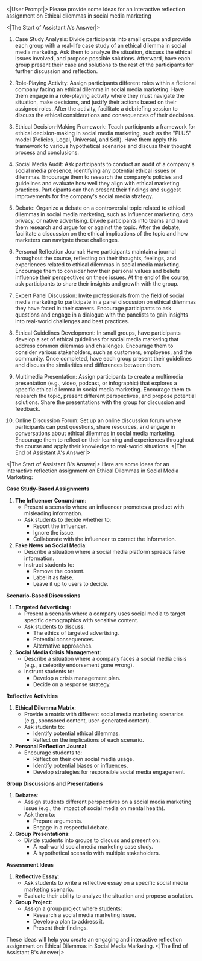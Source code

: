 <|User Prompt|>
Please provide some ideas for an interactive reflection assignment on Ethical dilemmas in social media marketing

<|The Start of Assistant A's Answer|>
1. Case Study Analysis: Divide participants into small groups and provide each group with a real-life case study of an ethical dilemma in social media marketing. Ask them to analyze the situation, discuss the ethical issues involved, and propose possible solutions. Afterward, have each group present their case and solutions to the rest of the participants for further discussion and reflection.

2. Role-Playing Activity: Assign participants different roles within a fictional company facing an ethical dilemma in social media marketing. Have them engage in a role-playing activity where they must navigate the situation, make decisions, and justify their actions based on their assigned roles. After the activity, facilitate a debriefing session to discuss the ethical considerations and consequences of their decisions.

3. Ethical Decision-Making Framework: Teach participants a framework for ethical decision-making in social media marketing, such as the "PLUS" model (Policies, Legal, Universal, and Self). Have them apply this framework to various hypothetical scenarios and discuss their thought process and conclusions.

4. Social Media Audit: Ask participants to conduct an audit of a company's social media presence, identifying any potential ethical issues or dilemmas. Encourage them to research the company's policies and guidelines and evaluate how well they align with ethical marketing practices. Participants can then present their findings and suggest improvements for the company's social media strategy.

5. Debate: Organize a debate on a controversial topic related to ethical dilemmas in social media marketing, such as influencer marketing, data privacy, or native advertising. Divide participants into teams and have them research and argue for or against the topic. After the debate, facilitate a discussion on the ethical implications of the topic and how marketers can navigate these challenges.

6. Personal Reflection Journal: Have participants maintain a journal throughout the course, reflecting on their thoughts, feelings, and experiences related to ethical dilemmas in social media marketing. Encourage them to consider how their personal values and beliefs influence their perspectives on these issues. At the end of the course, ask participants to share their insights and growth with the group.

7. Expert Panel Discussion: Invite professionals from the field of social media marketing to participate in a panel discussion on ethical dilemmas they have faced in their careers. Encourage participants to ask questions and engage in a dialogue with the panelists to gain insights into real-world challenges and best practices.

8. Ethical Guidelines Development: In small groups, have participants develop a set of ethical guidelines for social media marketing that address common dilemmas and challenges. Encourage them to consider various stakeholders, such as customers, employees, and the community. Once completed, have each group present their guidelines and discuss the similarities and differences between them.

9. Multimedia Presentation: Assign participants to create a multimedia presentation (e.g., video, podcast, or infographic) that explores a specific ethical dilemma in social media marketing. Encourage them to research the topic, present different perspectives, and propose potential solutions. Share the presentations with the group for discussion and feedback.

10. Online Discussion Forum: Set up an online discussion forum where participants can post questions, share resources, and engage in conversations about ethical dilemmas in social media marketing. Encourage them to reflect on their learning and experiences throughout the course and apply their knowledge to real-world situations.
<|The End of Assistant A's Answer|>

<|The Start of Assistant B's Answer|>
Here are some ideas for an interactive reflection assignment on Ethical Dilemmas in Social Media Marketing:

**Case Study-Based Assignments**

1. **The Influencer Conundrum**:
	* Present a scenario where an influencer promotes a product with misleading information.
	* Ask students to decide whether to:
		+ Report the influencer.
		+ Ignore the issue.
		+ Collaborate with the influencer to correct the information.
2. **Fake News on Social Media**:
	* Describe a situation where a social media platform spreads false information.
	* Instruct students to:
		+ Remove the content.
		+ Label it as false.
		+ Leave it up to users to decide.

**Scenario-Based Discussions**

1. **Targeted Advertising**:
	* Present a scenario where a company uses social media to target specific demographics with sensitive content.
	* Ask students to discuss:
		+ The ethics of targeted advertising.
		+ Potential consequences.
		+ Alternative approaches.
2. **Social Media Crisis Management**:
	* Describe a situation where a company faces a social media crisis (e.g., a celebrity endorsement gone wrong).
	* Instruct students to:
		+ Develop a crisis management plan.
		+ Decide on a response strategy.

**Reflective Activities**

1. **Ethical Dilemma Matrix**:
	* Provide a matrix with different social media marketing scenarios (e.g., sponsored content, user-generated content).
	* Ask students to:
		+ Identify potential ethical dilemmas.
		+ Reflect on the implications of each scenario.
2. **Personal Reflection Journal**:
	* Encourage students to:
		+ Reflect on their own social media usage.
		+ Identify potential biases or influences.
		+ Develop strategies for responsible social media engagement.

**Group Discussions and Presentations**

1. **Debates**:
	* Assign students different perspectives on a social media marketing issue (e.g., the impact of social media on mental health).
	* Ask them to:
		+ Prepare arguments.
		+ Engage in a respectful debate.
2. **Group Presentations**:
	* Divide students into groups to discuss and present on:
		+ A real-world social media marketing case study.
		+ A hypothetical scenario with multiple stakeholders.

**Assessment Ideas**

1. **Reflective Essay**:
	* Ask students to write a reflective essay on a specific social media marketing scenario.
	* Evaluate their ability to analyze the situation and propose a solution.
2. **Group Project**:
	* Assign a group project where students:
		+ Research a social media marketing issue.
		+ Develop a plan to address it.
		+ Present their findings.

These ideas will help you create an engaging and interactive reflection assignment on Ethical Dilemmas in Social Media Marketing.
<|The End of Assistant B's Answer|>